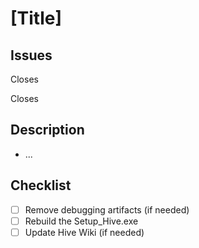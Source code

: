 # [Title]

## Issues

Closes

Closes

## Description

- ...

## Checklist

- [ ] Remove debugging artifacts (if needed)
- [ ] Rebuild the Setup_Hive.exe
- [ ] Update Hive Wiki (if needed)